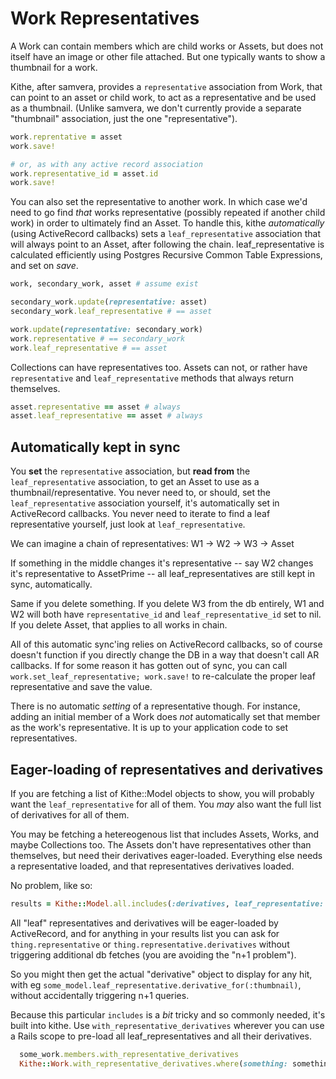 # Work Representatives

A Work can contain members which are child works or Assets, but does not itself have an image or other file attached. But one typically wants to show a thumbnail for a work.

Kithe, after samvera, provides a `representative` association from Work, that can point to an asset or child work, to act as a representative and be used as a thumbnail. (Unlike samvera, we don't currently provide a separate "thumbnail" association, just the one "representative").

```ruby
work.reprentative = asset
work.save!

# or, as with any active record association
work.representative_id = asset.id
work.save!
```

You can also set the representative to another work. In which case we'd need to go find _that_ works representative (possibly repeated if another child work) in order to ultimately find an Asset. To handle this, kithe *automatically* (using ActiveRecord callbacks) sets a `leaf_representative` association that will always point to an Asset, after following the chain. leaf_representative is calculated efficiently using Postgres Recursive Common Table Expressions, and set on *save*.

```ruby
work, secondary_work, asset # assume exist

secondary_work.update(representative: asset)
secondary_work.leaf_representative # == asset

work.update(representative: secondary_work)
work.representative # == secondary_work
work.leaf_representative # == asset
```

Collections can have representatives too. Assets can not, or rather have `representative` and `leaf_representative` methods that always return themselves.

```ruby
asset.representative == asset # always
asset.leaf_representative == asset # always
```

## Automatically kept in sync

You **set** the `representative` association, but **read from** the `leaf_representative` association, to get an Asset to use as a thumbnail/representative. You never need to, or should, set the `leaf_representative` association yourself, it's automatically set in ActiveRecord callbacks. You never need to iterate to find a leaf representative yourself, just look at `leaf_representative`.

We can imagine a chain of representatives: W1 -> W2 -> W3 -> Asset

If something in the middle changes it's representative -- say W2 changes it's representative to AssetPrime -- all leaf_representatives are still kept in sync, automatically.

Same if you delete something. If you delete W3 from the db entirely, W1 and W2 will both have `representative_id` and `leaf_representative_id` set to nil. If you delete Asset, that applies to all works in chain.

All of this automatic sync'ing relies on ActiveRecord callbacks, so of course doesn't function if you directly change the DB in a way that doesn't call AR callbacks. If for some reason it has gotten out of sync, you can call `work.set_leaf_representative; work.save!` to re-calculate the proper leaf representative and save the value.

There is no automatic _setting_ of a representative though. For instance, adding an initial member of a Work does _not_ automatically set that member as the work's representative. It is up to your application code to set representatives.

<a name="eagerLoading"></a>
## Eager-loading of representatives and derivatives

If you are fetching a list of Kithe::Model objects to show, you will probably want the `leaf_representative` for all of them. You _may_ also want the full list of derivatives for all of them.

You may be fetching a hetereogenous list that includes Assets, Works, and maybe Collections too. The Assets don't have representatives other than themselves, but need their derivatives eager-loaded. Everything else needs a representative loaded, and that representatives derivatives loaded.

No problem, like so:

```ruby
results = Kithe::Model.all.includes(:derivatives, leaf_representative: :derivatives)
```

All "leaf" representatives and derivatives will be eager-loaded by ActiveRecord, and for anything in your results list you can ask for `thing.representative` or `thing.representative.derivatives` without triggering additional db fetches (you are avoiding the "n+1 problem").

So you might then get the actual "derivative" object to display for any hit, with eg `some_model.leaf_representative.derivative_for(:thumbnail)`, without accidentally triggering n+1 queries.

Because this particular `includes` is a _bit_ tricky and so commonly needed, it's built into kithe.
Use `with_representative_derivatives` wherever you can use a Rails scope to pre-load all leaf_representatives and all their derivatives.

```ruby
  some_work.members.with_representative_derivatives
  Kithe::Work.with_representative_derivatives.where(something: something)
```
